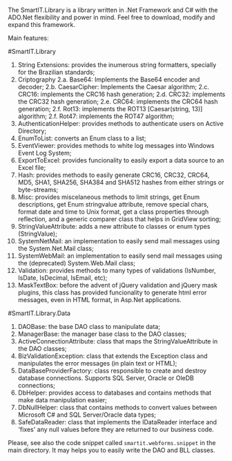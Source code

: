 The SmartIT.Library is a library written in .Net Framework and C# with the ADO.Net flexibility and power in mind. Feel free to download, modify and expand this framework.

Main features:

#SmartIT.Library

1. String Extensions: provides the inumerous string formatters, specially for the Brazilian standards;
2. Criptography
  2.a. Base64: Implements the Base64 encoder and decoder;
  2.b. CaesarCipher: Implements the Caesar algorithm;
  2.c. CRC16: implements the CRC16 hash generation;
  2.d. CRC32: implements the CRC32 hash generation;
  2.e. CRC64: implements the CRC64 hash generation;
  2.f. Rot13: implements the ROT13 [Caesar(string, 13)] algorithm;
  2.f. Rot47: implements the ROT47 algorithm;
6. AuthenticationHelper: provides methods to authenticate users on Active Directory;
7. EnumToList: converts an Enum class to a list;
8. EventViewer: provides methods to white log messages into Windows Event Log System;
9. ExportToExcel: provides funcionality to easily export a data source to an Excel file;
10. Hash: provides methods to easily generate CRC16, CRC32, CRC64, MD5, SHA1, SHA256, SHA384 and SHA512 hashes from either strings or byte-streams;
11. Misc: provides miscelaneous methods to limit strings, get Enum descriptions, get Enum stringvalue attribute, remove special chars, format date and time to Unix format, get a class properties through reflection, and a generic comparer class that helps in GridView sorting;
12. StringValueAttribute: adds a new attribute to classes or enum types (StringValue);
13. SystemNetMail: an implementation to easily send mail messages using the System.Net.Mail class;
14. SystemWebMail: an implementation to easily send mail messages using the (deprecated) System.Web.Mail class;
15. Validation: provides methods to many types of validations (IsNumber, IsDate, IsDecimal, IsEmail, etc);
16. MaskTextBox: before the advent of jQuery validation and jQuery mask plugins, this class has provided funcionality to generate html error messages, even in HTML format, in Asp.Net applications.

#SmartIT.Library.Data

1. DAOBase: the base DAO class to manipulate data;
2. ManagerBase: the manager base class to the DAO classes;
3. ActiveConnectionAttribute: class that maps the StringValueAttribute in the DAO classes;
4. BizValidationException: class that extends the Exception class and manipulates the error messages (in plain text or HTML);
5. DataBaseProviderFactory: class responsible to create and destroy database connections. Supports SQL Server, Oracle or OleDB connections;
6. DbHelper: provides access to databases and contains methods that make data manipulation easier;
7. DbNullHelper: class that contains methods to convert values between Microsoft C# and SQL Server/Oracle data types;
8. SafeDataReader: class that implements the IDataReader interface and 'fixes' any null values before they are returned to our business code.

Please, see also the code snippet called `smartit.webforms.snippet` in the main directory. It may helps you to easily write the DAO and BLL classes.
